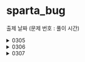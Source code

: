 # sparta_bug


출제 날짜
(문제 번호 : 풀이 시간)
<details>
<summary>
0305
</summary>
2072. 홀수만 더하기 : 0305 
  
2071. 평균값 구하기 : 0305
        
1983. 조교의 성적 매기기 : 0305 ~ 0306 16:28
        
1959. 두 개의 숫자열 : 0306 15:58 ~ 17:25 
</details>

<details>
<summary>
0306
</summary>
1945. 간단한 소인수분해 : 0307 03:45 ~ 04:35

1288. 새로운 불면증 치료법 : 0306 17:36~18:00, 21:04~21:53
      
2805. 농작물 수확하기 : 0307 04:47~04:59, 05:15~05:45, 16:??~17:27
        
1289. 원재의 메모리 복구하기 : 0308 20:21~21:45, 21:53
</details>

<details>
<summary>
0307
</summary>
20396. 돌뒤집기게임1 : 
  
20397. 돌뒤집기게임2 :
         
1974. 스도쿠검증 :
        

</details>
